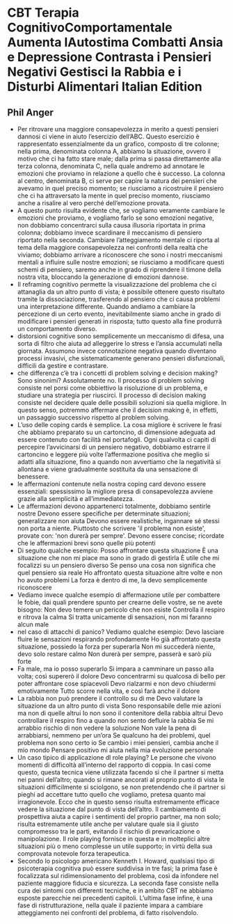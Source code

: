 # CBT  Terapia CognitivoComportamentale Aumenta lAutostima Combatti Ansia e Depressione Contrasta i Pensieri Negativi Gestisci la Rabbia e i Disturbi Alimentari Italian Edition
## Phil Anger
- Per ritrovare una maggiore consapevolezza in merito a questi pensieri dannosi ci viene in aiuto l’esercizio dell’ABC. Questo esercizio è rappresentato essenzialmente da un grafico, composto di tre colonne; nella prima, denominata colonna A, abbiamo la situazione, ovvero il motivo che ci ha fatto stare male; dalla prima si passa direttamente alla terza colonna, denominata C, nella quale andremo ad annotare le emozioni che proviamo in relazione a quello che è successo. La colonna al centro, denominata B, ci serve per capire la natura dei pensieri che avevamo in quel preciso momento; se riusciamo a ricostruire il pensiero che ci ha attraversato la mente in quel preciso momento, riusciamo anche a risalire al vero perché dell’emozione provata.
- A questo punto risulta evidente che, se vogliamo veramente cambiare le emozioni che proviamo, e vogliamo farlo se sono emozioni negative, non dobbiamo concentrarci sulla causa illusoria riportata in prima colonna; dobbiamo invece scardinare il meccanismo di pensiero riportato nella seconda. Cambiare l’atteggiamento mentale ci riporta al tema della maggiore consapevolezza nei confronti della realtà che viviamo; dobbiamo arrivare a riconoscere che sono i nostri meccanismi mentali a influire sulle nostre emozioni; se riusciamo a modificare questi schemi di pensiero, saremo anche in grado di riprendere il timone della nostra vita, bloccando la generazione di emozioni dannose.
- Il reframing cognitivo permette la visualizzazione del problema che ci attanaglia da un altro punto di vista; è possibile ottenere questo risultato tramite la dissociazione, trasferendo al pensiero che ci causa problemi una interpretazione differente. Quando andiamo a cambiare la percezione di un certo evento, inevitabilmente siamo anche in grado di modificare i pensieri generati in risposta; tutto questo alla fine produrrà un comportamento diverso.
- distorsioni cognitive sono semplicemente un meccanismo di difesa, una sorta di filtro che aiuta ad alleggerire lo stress e l’ansia accumulati nella giornata. Assumono invece connotazione negativa quando diventano processi invasivi, che sistematicamente generano pensieri disfunzionali, difficili da gestire e contrastare.
- che differenza c’è tra i concetti di problem solving e decision making? Sono sinonimi? Assolutamente no. Il processo di problem solving consiste nel porsi come obbiettivo la risoluzione di un problema, e studiare una strategia per riuscirci. Il processo di decision making consiste nel decidere quale delle possibili soluzioni sia quella migliore. In questo senso, potremmo affermare che il decision making è, in effetti, un passaggio successivo rispetto al problem solving.
- L’uso delle coping cards è semplice. La cosa migliore è scrivere le frasi che abbiamo preparato su un cartoncino, di dimensione adeguata ad essere contenuto con facilità nel portafogli. Ogni qualvolta ci capiti di percepire l’avvicinarsi di un pensiero negativo, dobbiamo estrarre il cartoncino e leggere più volte l’affermazione positiva che meglio si adatti alla situazione, fino a quando non avvertiamo che la negatività si allontana e viene gradualmente sostituita da una sensazione di benessere.
- le affermazioni contenute nella nostra coping card devono essere essenziali: spessissimo la migliore presa di consapevolezza avviene grazie alla semplicità e all’immediatezza.
- Le affermazioni devono appartenerci totalmente, dobbiamo sentirle nostre Devono essere specifiche per determinate situazioni; generalizzare non aiuta Devono essere realistiche, ingannare sé stessi non porta a niente. Piuttosto che scrivere 'il problema non esiste', provate con: 'non durerà per sempre'. Devono essere concise; ricordate che le affermazioni brevi sono quelle più potenti
- Di seguito qualche esempio: Posso affrontare questa situazione È una situazione che non mi piace ma sono in grado di gestirla È utile che mi focalizzi su un pensiero diverso Se penso una cosa non significa che quel pensiero sia reale Ho affrontato questa situazione altre volte e non ho avuto problemi La forza è dentro di me, la devo semplicemente riconoscere
- Vediamo invece qualche esempio di affermazione utile per combattere le fobie, dai quali prendere spunto per crearne delle vostre, se ne avete bisogno: Non devo temere un pericolo che non esiste Controlla il respiro e ritrova la calma Si tratta unicamente di sensazioni, non mi faranno alcun male
- nel caso di attacchi di panico? Vediamo qualche esempio: Devo lasciare fluire le sensazioni respirando profondamente Ho già affrontato questa situazione, possiedo la forza per superarla Non mi succederà niente, devo solo restare calmo Non durerà per sempre, passerà e sarò più forte
- Fa male, ma io posso superarlo Si impara a camminare un passo alla volta; così supererò il dolore Devo concentrarmi su qualcosa di bello per poter affrontare cose spiacevoli Devo rialzarmi e non devo chiudermi emotivamente Tutto scorre nella vita, e così farà anche il dolore
- La rabbia non può prendere il controllo su di me Devo valutare la situazione da un altro punto di vista Sono responsabile delle mie azioni ma non di quelle altrui Io non sono il contenitore della rabbia altrui Devo controllare il respiro fino a quando non sento defluire la rabbia Se mi arrabbio rischio di non vedere la soluzione Non vale la pena di arrabbiarsi, nemmeno per un’ora Se qualcuno ha dei problemi, quel problema non sono certo io Se cambio i miei pensieri, cambia anche il mio mondo Pensare positivo mi aiuta nella mia evoluzione personale
- Un caso tipico di applicazione dl role playing? Le persone che vivono momenti di difficoltà all’interno del rapporto di coppia. In casi come questo, questa tecnica viene utilizzata facendo sì che il partner si metta nei panni dell’altro; quando si rimane ancorati al proprio punto di vista le situazioni difficilmente si sciolgono, se non pretendendo che il partner si pieghi ad accettare tutto quello che vogliamo, pretesa quanto mai irragionevole. Ecco che in questo senso risulta estremamente efficace vedere la situazione dal punto di vista dell’altro. Il cambiamento di prospettiva aiuta a capire i sentimenti del proprio partner, ma non solo; risulta estremamente utile anche per valutare quale sia il giusto compromesso tra le parti, evitando il rischio di prevaricazione o manipolazione. Il role playing fornisce in questa e in molteplici altre situazioni più o meno complesse un utile supporto; in virtù della sua comprovata notevole forza terapeutica.
- Secondo lo psicologo americano Kenneth I. Howard, qualsiasi tipo di psicoterapia cognitiva può essere suddivisa in tre fasi; la prima fase è focalizzata sul ridimensionamento del problema, così da infondere nel paziente maggiore fiducia e sicurezza. La seconda fase consiste nella cura dei sintomi con differenti tecniche, e in ambito CBT ne abbiamo esposte parecchie nei precedenti capitoli. L’ultima fase infine, è una fase di ristrutturazione, nella quale il paziente impara a cambiare atteggiamento nei confronti del problema, di fatto risolvendolo.
